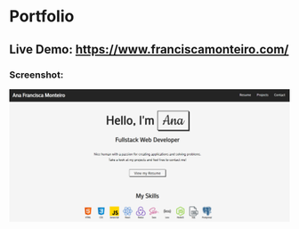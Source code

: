# Portfolio

## Live Demo: https://www.franciscamonteiro.com/

### Screenshot:

![main page](portfolio.png)
